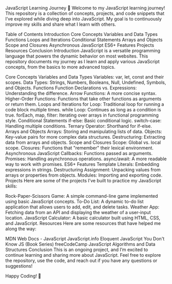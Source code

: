 JavaScript Learning Journey 🚀
Welcome to my JavaScript learning journey! This repository is a collection of concepts, projects, and code snippets that I’ve explored while diving deep into JavaScript. My goal is to continuously improve my skills and share what I learn with others.

Table of Contents
Introduction
Core Concepts
Variables and Data Types
Functions
Loops and Iterations
Conditional Statements
Arrays and Objects
Scope and Closures
Asynchronous JavaScript
ES6+ Features
Projects
Resources
Conclusion
Introduction
JavaScript is a versatile programming language that powers the dynamic behavior on most websites. This repository documents my journey as I learn and apply various JavaScript concepts, from the basics to more advanced topics.

Core Concepts
Variables and Data Types
Variables: var, let, const and their scopes.
Data Types: Strings, Numbers, Booleans, Null, Undefined, Symbols, and Objects.
Functions
Function Declarations vs. Expressions: Understanding the difference.
Arrow Functions: A more concise syntax.
Higher-Order Functions: Functions that take other functions as arguments or return them.
Loops and Iterations
for Loop: Traditional loop for running a code block multiple times.
while Loop: Continues as long as a condition is true.
forEach, map, filter: Iterating over arrays in functional programming style.
Conditional Statements
if-else: Basic conditional logic.
switch-case: Handling multiple conditions.
Ternary Operator: Shorthand for if-else.
Arrays and Objects
Arrays: Storing and manipulating lists of data.
Objects: Key-value pairs for more complex data structures.
Destructuring: Extracting data from arrays and objects.
Scope and Closures
Scope: Global vs. local scope.
Closures: Functions that "remember" their lexical environment.
Asynchronous JavaScript
Callbacks: Functions passed as arguments.
Promises: Handling asynchronous operations.
async/await: A more readable way to work with promises.
ES6+ Features
Template Literals: Embedding expressions in strings.
Destructuring Assignment: Unpacking values from arrays or properties from objects.
Modules: Importing and exporting code.
Projects
Here are some of the projects I’ve built to practice my JavaScript skills:

Rock-Paper-Scissors Game: A simple command-line game implemented using basic JavaScript concepts.
To-Do List: A dynamic to-do list application that allows users to add, edit, and delete tasks.
Weather App: Fetching data from an API and displaying the weather of a user-input location.
JavaScript Calculator: A basic calculator built using HTML, CSS, and JavaScript.
Resources
Here are some resources that have helped me along the way:

MDN Web Docs - JavaScript
JavaScript.info
Eloquent JavaScript
You Don't Know JS (Book Series)
freeCodeCamp JavaScript Algorithms and Data Structures
Conclusion
This is an ongoing project, and I’m excited to continue learning and sharing more about JavaScript. Feel free to explore the repository, use the code, and reach out if you have any questions or suggestions!

Happy Coding! 🎉


